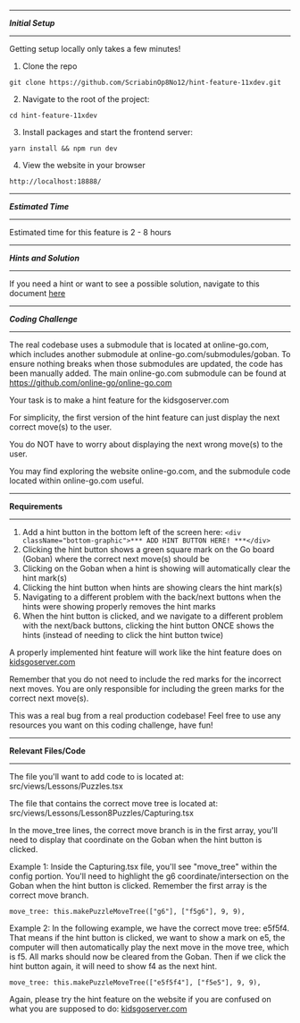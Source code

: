 *******************
***Initial Setup***
*******************

Getting setup locally only takes a few minutes!

1. Clone the repo

```
git clone https://github.com/ScriabinOp8No12/hint-feature-11xdev.git
```

2. Navigate to the root of the project:

```
cd hint-feature-11xdev
```

3. Install packages and start the frontend server:

```
yarn install && npm run dev
```

4. View the website in your browser

```
http://localhost:18888/
```

************************
***Estimated Time***
************************

Estimated time for this feature is 2 - 8 hours

************************
***Hints and Solution***
************************

If you need a hint or want to see a possible solution, navigate to this document [here](/Hints-And-Solution.md)

************************
***Coding Challenge***
************************

The real codebase uses a submodule that is located at online-go.com, which includes another submodule at online-go.com/submodules/goban. To ensure nothing breaks when those submodules are updated, the code has been manually added. The main online-go.com submodule can be found at https://github.com/online-go/online-go.com

Your task is to make a hint feature for the kidsgoserver.com

For simplicity, the first version of the hint feature can just display the next correct move(s) to the user. 

You do NOT have to worry about displaying the next wrong move(s) to the user.  

You may find exploring the website online-go.com, and the submodule code located within online-go.com useful.

************************
**Requirements**
************************

1. Add a hint button in the bottom left of the screen here: 
```<div className="bottom-graphic">*** ADD HINT BUTTON HERE! ***</div>```
2. Clicking the hint button shows a green square mark on the Go board (Goban) where the correct next move(s) should be
3. Clicking on the Goban when a hint is showing will automatically clear the hint mark(s)
4. Clicking the hint button when hints are showing clears the hint mark(s)
5. Navigating to a different problem with the back/next buttons when the hints were showing properly removes the hint marks
6. When the hint button is clicked, and we navigate to a different problem with the next/back buttons, clicking the hint button ONCE shows the hints (instead of needing to click the hint button twice)

A properly implemented hint feature will work like the hint feature does on [kidsgoserver.com](https://kidsgoserver.com/learn-to-play/8/problems/capturing/1)

Remember that you do not need to include the red marks for the incorrect next moves. You are only responsible for including the green marks for the correct next move(s).  

This was a real bug from a real production codebase!  Feel free to use any resources you want on this coding challenge, have fun!  

************************
**Relevant Files/Code**
************************

The file you'll want to add code to is located at: src/views/Lessons/Puzzles.tsx

The file that contains the correct move tree is located at: src/views/Lessons/Lesson8Puzzles/Capturing.tsx

In the move_tree lines, the correct move branch is in the first array, you'll need to display that coordinate on the Goban when the hint button is clicked.  

Example 1: Inside the Capturing.tsx file, you'll see "move_tree" within the config portion.  You'll need to highlight the g6 coordinate/intersection on the Goban when the hint button is clicked. Remember the first array is the correct move branch.

```
move_tree: this.makePuzzleMoveTree(["g6"], ["f5g6"], 9, 9),
```

Example 2: In the following example, we have the correct move tree: e5f5f4. That means if the hint button is clicked, we want to show a mark on e5, the computer will then automatically play the next move in the move tree, which is f5. All marks should now be cleared from the Goban. Then if we click the hint button again, it will need to show f4 as the next hint.  

```
move_tree: this.makePuzzleMoveTree(["e5f5f4"], ["f5e5"], 9, 9),
```

Again, please try the hint feature on the website if you are confused on what you are supposed to do: [kidsgoserver.com](https://kidsgoserver.com/learn-to-play/8/problems/capturing/1)
